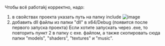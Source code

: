 Чтобы всё работаkj корректно, надо:
1) в свойствах проекта указать путь на папку include 
![image](https://user-images.githubusercontent.com/81920733/147213774-16b9e035-734c-44a2-a486-28297c61858b.png)
2) добавить dll файлы из папки "dll" в x64/Debug (появится после первого запуска проекта)
Если хотите запускать через .exe, то повторить пункт 2 в папку с exe. файлом, а также скопировать сюда папки "models", "shaders", "textures" и "music".
